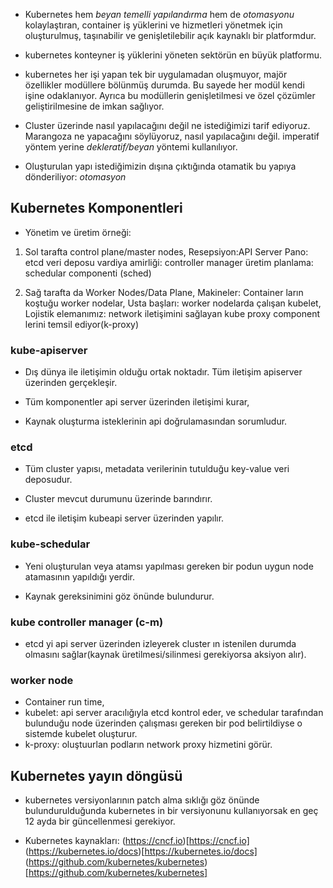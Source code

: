 * Kubernetes hem *beyan temelli yapılandırma* hem de *otomasyonu* kolaylaştıran, container iş yüklerini ve hizmetleri yönetmek için oluşturulmuş, taşınabilir ve genişletilebilir açık kaynaklı bir platformdur.

* kubernetes konteyner iş yüklerini yöneten sektörün en büyük platformu.

* kubernetes her işi yapan tek bir uygulamadan oluşmuyor, majör özellikler modüllere bölünmüş durumda. Bu sayede her modül kendi işine odaklanıyor. Ayrıca bu modüllerin genişletilmesi ve özel çözümler geliştirilmesine de imkan sağlıyor.

* Cluster üzerinde nasıl yapılacağını değil ne istediğimizi tarif ediyoruz. Marangoza ne yapacağını söylüyoruz, nasıl yapılacağını değil. imperatif yöntem yerine *dekleratif/beyan* yöntemi kullanılıyor.

* Oluşturulan yapı istediğimizin dışına çıktığında otamatik bu yapıya dönderiliyor: *otomasyon*

## Kubernetes Komponentleri

* Yönetim ve üretim örneği:

1. Sol tarafta control plane/master nodes, 
Resepsiyon:API Server
Pano: etcd veri deposu
vardiya amirliği: controller manager
üretim planlama: schedular componenti (sched)

2. Sağ tarafta da Worker Nodes/Data Plane,
Makineler: Container ların koştuğu worker nodelar,
Usta başları: worker nodelarda çalışan kubelet,
Lojistik elemanımız: network iletişimini sağlayan kube proxy component lerini temsil ediyor(k-proxy)

### kube-apiserver

* Dış dünya ile iletişimin olduğu ortak noktadır. Tüm iletişim apiserver üzerinden gerçekleşir.

* Tüm komponentler api server üzerinden iletişimi kurar,

* Kaynak oluşturma isteklerinin api doğrulamasından sorumludur.

### etcd

* Tüm cluster yapısı, metadata verilerinin tutulduğu key-value veri deposudur.

* Cluster mevcut durumunu üzerinde barındırır.

* etcd ile iletişim kubeapi server üzerinden yapılır.

### kube-schedular

* Yeni oluşturulan veya atamsı yapılması gereken bir podun uygun node atamasının yapıldığı yerdir.

* Kaynak gereksinimini göz önünde bulundurur.

### kube controller manager (c-m)

* etcd yi api server üzerinden izleyerek cluster ın istenilen durumda olmasını sağlar(kaynak üretilmesi/silinmesi gerekiyorsa aksiyon alır).

### worker node

* Container run time,
* kubelet: api server aracılığıyla etcd kontrol eder, ve schedular tarafından bulunduğu node üzerinden çalışması gereken bir pod belirtildiyse o sistemde kubelet oluşturur.
* k-proxy: oluştuurlan podların network proxy hizmetini görür.

## Kubernetes yayın döngüsü

* kubernetes versiyonlarının patch alma sıklığı göz önünde bulundurulduğunda kubernetes in bir versiyonunu kullanıyorsak en geç 12 ayda bir güncellenmesi gerekiyor.

* Kubernetes kaynakları:
(https://cncf.io)[https://cncf.io]
(https://kubernetes.io/docs)[https://kubernetes.io/docs]
(https://github.com/kubernetes/kubernetes)[https://github.com/kubernetes/kubernetes]